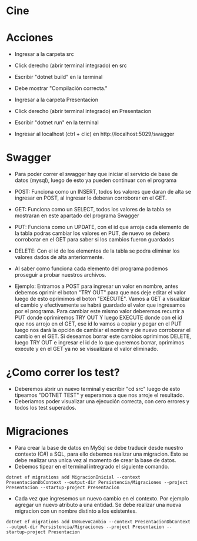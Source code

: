 # Cine

# Acciones
* Ingresar a la carpeta src
* Click derecho (abrir terminal integrado) en src
* Escribir "dotnet build" en la terminal 
* Debe mostrar "Compilación correcta."

* Ingresar a la carpeta Presentacion 
* Click derecho (abrir terminal integrado) en Presentacion
* Escribir "dotnet run" en la terminal
* Ingresar al localhost (ctrl + clic) en http://localhost:5029/swagger 

# Swagger
* Para poder correr el swagger hay que iniciar el servicio de base de datos (mysql), luego de esto ya pueden continuar con el programa
* POST: Funciona como un INSERT, todos los valores que daran de alta se ingresar en POST, al ingresar lo deberan corroborar en el GET.
* GET: Funciona como un SELECT, todos los valores de la tabla se mostraran en este apartado del programa Swagger
* PUT: Funciona como un UPDATE, con el id que arroja cada elemento de la tabla podras cambiar los valores en PUT, de nuevo se debera corroborar en el GET  para saber si los cambios fueron guardados
* DELETE: Con el id de los elementos de la tabla se podra eliminar los valores dados de alta anteriormente. 

* Al saber como funciona cada elemento del programa podemos proseguir a probar nuestros archivos. 
* Ejemplo: Entramos a POST para ingresar un valor en nombre, antes debemos oprimir el boton "TRY OUT" para que nos deje editar el valor luego de esto oprimimos el boton "EXECUTE". Vamos a GET a visualizar el cambio y efectivamente se habrá guardado el valor que ingresamos por el programa. 
Para cambiar este mismo valor deberemos recurrir a PUT donde oprimiremos TRY OUT Y luego EXECUTE donde con el id que nos arrojo en el GET, ese id lo vamos a copiar y pegar en el PUT luego nos dará la opción de cambiar el nombre y de nuevo corroborar el cambio en el GET.
Si deseamos borrar este cambios oprimimos DELETE, luego TRY OUT e ingresar el id de lo que queremos borrar, oprimimos execute y en el GET ya no se visualizara el valor eliminado. 

# ¿Como correr los test?
* Deberemos abrir un nuevo terminal y escribir "cd src" luego de esto tipeamos "DOTNET TEST" y esperamos a que nos arroje el resultado. 
* Deberiamos poder visualizar una ejecución correcta, con cero errores y todos los test superados. 

# Migraciones
* Para crear la base de datos en MySql se debe traducir desde nuestro contexto (C#) a SQL, para ello debemos realizar una migracion. Esto se debe realizar una unica vez al momento de crear la base de datos.
* Debemos tipear en el terminal intregrado el siguiente comando.

```
dotnet ef migrations add MigracionInicial --context PresentacionDbContext --output-dir Persistencia/Migraciones --project Presentacion --startup-project Presentacion
```

* Cada vez que ingresemos un nuevo cambio en el contexto. Por ejemplo agregar un nuevo atributo a una entidad. Se debe realizar una nueva migracion con un nombre distinto a los existentes.
```
dotnet ef migrations add UnNuevoCambio --context PresentacionDbContext --output-dir Persistencia/Migraciones --project Presentacion --startup-project Presentacion
```
